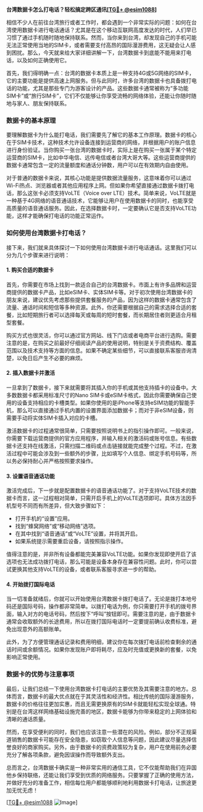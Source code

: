 **台湾数据卡怎么打电话？轻松搞定跨区通讯[[TG💪+ @esim1088](https://t.me/s/esim1088)]**

相信不少人在前往台湾旅行或者工作时，都会遇到一个非常实际的问题：如何在台湾使用数据卡进行电话通话？尤其是在这个移动互联网高度发达的时代，人们早已习惯了通过手机随时随地保持联系。然而，当你来到台湾，却发现自己的手机可能无法正常使用当地的SIM卡，或者需要支付高昂的国际漫游费用，这无疑会让人感到困扰。那么，今天就来给大家详细讲解一下，台湾数据卡到底能不能用来打电话，以及如何正确使用它。

首先，我们得明确一点：台湾的数据卡本质上是一种支持4G或5G网络的SIM卡，它的主要功能是提供高速上网服务。但与此同时，许多台湾的数据卡也具备拨打电话的功能，尤其是那些专门为游客设计的产品。这些数据卡通常被称为“多功能SIM卡”或“旅行SIM卡”，它们不仅能够让你享受流畅的网络体验，还能让你随时随地与家人、朋友保持联系。

### 数据卡的基本原理

要理解数据卡为什么能打电话，我们需要先了解它的基本工作原理。数据卡的核心在于SIM卡技术，这种技术允许设备连接到运营商的网络，并根据用户的账户信息进行身份验证。当你购买一张台湾的数据卡时，实际上是在购买一张属于某个特定运营商的SIM卡，比如中华电信、远传电信或者台湾大哥大等。这些运营商提供的数据卡通常包含一定的流量额度和通话分钟数，用户可以在有效期内自由使用。

对于普通的数据卡来说，其核心功能是提供数据流量服务，这意味着你可以通过Wi-Fi热点、浏览器或者其他应用程序上网。但如果你希望直接通过数据卡拨打电话，那么这张卡必须支持VoLTE（Voice over LTE）技术。简单来说，VoLTE就是一种基于4G网络的语音通话技术，它能够让用户在使用数据卡的同时，也能享受高质量的语音通话服务。因此，在选择数据卡时，一定要确认它是否支持VoLTE功能，这样才能确保打电话的功能正常运作。

### 如何使用台湾数据卡打电话？

接下来，我们就来具体探讨一下如何使用台湾数据卡进行电话通话。这里我们可以分为几个步骤来进行说明：

#### 1. 购买合适的数据卡

首先，你需要在市场上找到一款适合自己的台湾数据卡。市面上有许多品牌和运营商提供的数据卡产品，比如eSIM卡、实体SIM卡等。对于初次使用台湾数据卡的朋友来说，建议优先考虑那些提供套餐服务的产品，因为这样的数据卡通常包含了流量、通话时间和短信等多种资源。此外，你还需要根据自己的需求选择合适的套餐，比如短期旅行者可以选择每天或每周的短时套餐，而长期居住者则更适合月租型套餐。

购买方式也很灵活，你可以通过官方网站、线下门店或者电商平台进行选购。需要注意的是，在购买之前最好仔细阅读产品的使用说明，特别是关于资费结构、覆盖范围以及技术支持等方面的信息。如果不确定某些细节，可以直接联系客服咨询清楚，以免日后产生不必要的麻烦。

#### 2. 插入数据卡并激活

一旦拿到了数据卡，接下来就需要将其插入你的手机或其他支持插卡的设备中。大多数数据卡都采用标准尺寸的Nano SIM卡或eSIM卡格式，因此你需要确保自己使用的设备支持相应的卡槽类型。如果你使用的是iPhone等支持eSIM功能的智能手机，那么可以直接通过手机内置的设置界面添加数据卡；而对于非eSIM设备，则需要手动将实体SIM卡插入对应的卡槽。

激活数据卡的过程通常很简单，只需要按照说明书上的指引操作即可。一般来说，你需要下载运营商提供的官方应用程序，并输入相关的激活码或账号信息。有些数据卡还支持在线激活，只需扫描二维码或点击链接就能完成整个过程。不过，在激活过程中可能会涉及到一些额外的步骤，比如填写个人信息、绑定手机号码等，所以务必保持耐心并严格按照要求操作。

#### 3. 设置语音通话功能

激活完成后，下一步就是配置数据卡的语音通话功能了。对于支持VoLTE技术的数据卡而言，这一过程相对简单，只需开启手机上的VoLTE选项即可。具体方法因手机型号不同而有所差异，但大致步骤如下：

- 打开手机的“设置”应用。
- 找到“蜂窝网络”或“移动网络”选项。
- 在其中找到“语音通话”或“VoLTE”设置，并将其开启。
- 如果系统提示需要重启设备，请按照指示操作。

值得注意的是，并非所有设备都能完美兼容VoLTE功能。如果你发现即使开启了该选项也无法成功拨打电话，那么可能是设备本身存在兼容性问题。此时，你可以尝试更换其他支持VoLTE的设备，或者联系客服寻求进一步的帮助。

#### 4. 开始拨打国际电话

当一切准备就绪后，你就可以开始使用台湾数据卡拨打电话了。无论是拨打本地号码还是国际号码，操作都非常简单。以拨打电话为例，你只需要打开手机的拨号界面，输入对方的电话号码，然后按下“呼叫”按钮即可。需要注意的是，由于数据卡通常会收取额外的长途费用，所以在拨打国际电话时一定要提前确认收费标准，避免出现意外的高额账单。

此外，为了方便管理通话记录和费用明细，建议你在每次拨打电话前检查剩余的通话时间或余额情况。如果你发现账户即将耗尽，应及时充值或更换新的套餐，以免影响正常使用。

### 数据卡的优势与注意事项

最后，让我们总结一下使用台湾数据卡打电话的主要优势及其需要注意的地方。总体而言，数据卡的最大优点就在于其灵活性和经济性。相比传统的国际漫游服务，数据卡的价格往往更加实惠，而且无需更换原有的SIM卡就能轻松实现全球通。特别是在台湾这样网络基础设施完善的地区，数据卡能够为你带来稳定的上网体验和清晰的通话质量。

然而，在享受便利的同时，我们也应该注意一些潜在的风险。例如，部分不正规渠道销售的数据卡可能存在安全隐患，如窃取个人信息等问题，因此建议尽量选择信誉良好的商家购买。另外，由于数据卡的资费政策较为复杂，用户在使用前务必要充分了解各项条款，避免因误操作而导致额外支出。

总而言之，台湾数据卡确实是一种非常实用的通信工具，它不仅能帮助我们在异国他乡保持联络，还能让我们享受到优质的网络服务。只要掌握了正确的使用方法，并做好充分的准备工作，相信每位用户都能够顺利地利用数据卡打电话，让旅途更加无忧无虑！

[[TG💪+ @esim1088](https://t.me/s/esim1088) ![Image](https://i.postimg.cc/4NQfJmqS/Snipaste-2025-05-13-00-14-12.png)]
